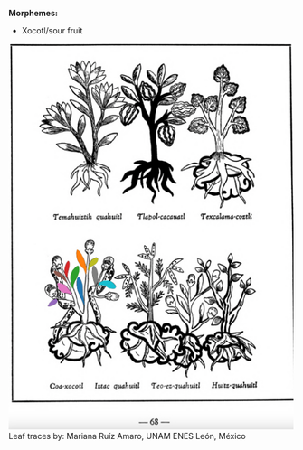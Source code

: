 
**Morphemes:**

- Xocotl/sour fruit

![M_ID075_p068_04_Cohua-xocotl.png](assets/M_ID075_p068_04_Cohua-xocotl.png)  
Leaf traces by: Mariana Ruíz Amaro, UNAM ENES León, México  

